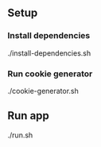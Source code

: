 ## Setup

### Install dependencies
./install-dependencies.sh

### Run cookie generator
./cookie-generator.sh

## Run app
./run.sh